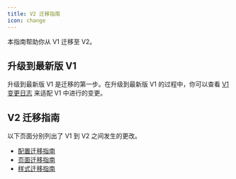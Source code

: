 ```yaml
---
title: V2 迁移指南
icon: change
---
```


本指南帮助你从 V1 迁移至 V2。

<!-- more -->

## 升级到最新版 V1

升级到最新版 V1 是迁移的第一步。在升级到最新版 V1 的过程中，你可以查看 [V1 变更日志](https://vuepress-theme-hope.github.io/zh/changelog/) 来适配 V1 中进行的变更。

## V2 迁移指南

以下页面分别列出了 V1 到 V2 之间发生的更改。

- [配置迁移指南](config.md)
- [页面迁移指南](page.md)
- [样式迁移指南](style.md)
